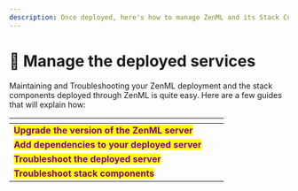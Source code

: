```yaml
---
description: Once deployed, here's how to manage ZenML and its Stack Components
---
```


# 🔧 Manage the deployed services

Maintaining and Troubleshooting your ZenML deployment and the stack components deployed through ZenML is quite easy. Here are a few guides that will explain how:

<table data-view="cards"><thead><tr><th></th><th></th><th></th></tr></thead><tbody><tr><td><mark style="color:purple;"><strong>Upgrade the version of the ZenML server</strong></mark></td><td></td><td></td></tr><tr><td><mark style="color:purple;"><strong>Add dependencies to your deployed server</strong></mark></td><td></td><td></td></tr><tr><td><mark style="color:purple;"><strong>Troubleshoot the deployed server</strong></mark></td><td></td><td></td></tr><tr><td><mark style="color:purple;"><strong>Troubleshoot stack components</strong></mark></td><td></td><td></td></tr></tbody></table>
